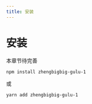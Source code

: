 ```yaml
---
title: 安装
---
```


# 安装

本章节待完善

```bash
npm install zhengbigbig-gulu-1
```

或

```bash
yarn add zhengbigbig-gulu-1
```
